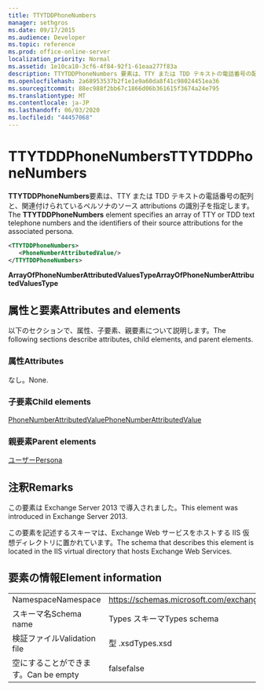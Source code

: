 ```yaml
---
title: TTYTDDPhoneNumbers
manager: sethgros
ms.date: 09/17/2015
ms.audience: Developer
ms.topic: reference
ms.prod: office-online-server
localization_priority: Normal
ms.assetid: 1e10ca10-3cf6-4f84-92f1-61eaa277f83a
description: TTYTDDPhoneNumbers 要素は、TTY または TDD テキストの電話番号の配列と、関連付けられているペルソナのソース attributions の識別子を指定します。
ms.openlocfilehash: 2a68953537b2f1e1e9a60da8f41c98024451ea36
ms.sourcegitcommit: 88ec988f2bb67c1866d06b361615f3674a24e795
ms.translationtype: MT
ms.contentlocale: ja-JP
ms.lasthandoff: 06/03/2020
ms.locfileid: "44457068"
---
```

# <a name="ttytddphonenumbers"></a><span data-ttu-id="fd204-103">TTYTDDPhoneNumbers</span><span class="sxs-lookup"><span data-stu-id="fd204-103">TTYTDDPhoneNumbers</span></span>

<span data-ttu-id="fd204-104">**TTYTDDPhoneNumbers**要素は、TTY または TDD テキストの電話番号の配列と、関連付けられているペルソナのソース attributions の識別子を指定します。</span><span class="sxs-lookup"><span data-stu-id="fd204-104">The **TTYTDDPhoneNumbers** element specifies an array of TTY or TDD text telephone numbers and the identifiers of their source attributions for the associated persona.</span></span> 
  
```XML
<TTYTDDPhoneNumbers>
   <PhoneNumberAttributedValue/>
</TTYTDDPhoneNumbers>
```

 <span data-ttu-id="fd204-105">**ArrayOfPhoneNumberAttributedValuesType**</span><span class="sxs-lookup"><span data-stu-id="fd204-105">**ArrayOfPhoneNumberAttributedValuesType**</span></span>
## <a name="attributes-and-elements"></a><span data-ttu-id="fd204-106">属性と要素</span><span class="sxs-lookup"><span data-stu-id="fd204-106">Attributes and elements</span></span>

<span data-ttu-id="fd204-107">以下のセクションで、属性、子要素、親要素について説明します。</span><span class="sxs-lookup"><span data-stu-id="fd204-107">The following sections describe attributes, child elements, and parent elements.</span></span>
  
### <a name="attributes"></a><span data-ttu-id="fd204-108">属性</span><span class="sxs-lookup"><span data-stu-id="fd204-108">Attributes</span></span>

<span data-ttu-id="fd204-109">なし。</span><span class="sxs-lookup"><span data-stu-id="fd204-109">None.</span></span>
  
### <a name="child-elements"></a><span data-ttu-id="fd204-110">子要素</span><span class="sxs-lookup"><span data-stu-id="fd204-110">Child elements</span></span>

[<span data-ttu-id="fd204-111">PhoneNumberAttributedValue</span><span class="sxs-lookup"><span data-stu-id="fd204-111">PhoneNumberAttributedValue</span></span>](phonenumberattributedvalue.md)
  
### <a name="parent-elements"></a><span data-ttu-id="fd204-112">親要素</span><span class="sxs-lookup"><span data-stu-id="fd204-112">Parent elements</span></span>

[<span data-ttu-id="fd204-113">ユーザー</span><span class="sxs-lookup"><span data-stu-id="fd204-113">Persona</span></span>](persona.md)
  
## <a name="remarks"></a><span data-ttu-id="fd204-114">注釈</span><span class="sxs-lookup"><span data-stu-id="fd204-114">Remarks</span></span>

<span data-ttu-id="fd204-115">この要素は Exchange Server 2013 で導入されました。</span><span class="sxs-lookup"><span data-stu-id="fd204-115">This element was introduced in Exchange Server 2013.</span></span>
  
<span data-ttu-id="fd204-116">この要素を記述するスキーマは、Exchange Web サービスをホストする IIS 仮想ディレクトリに置かれています。</span><span class="sxs-lookup"><span data-stu-id="fd204-116">The schema that describes this element is located in the IIS virtual directory that hosts Exchange Web Services.</span></span>
  
## <a name="element-information"></a><span data-ttu-id="fd204-117">要素の情報</span><span class="sxs-lookup"><span data-stu-id="fd204-117">Element information</span></span>

|||
|:-----|:-----|
|<span data-ttu-id="fd204-118">Namespace</span><span class="sxs-lookup"><span data-stu-id="fd204-118">Namespace</span></span>  <br/> |https://schemas.microsoft.com/exchange/services/2006/types  <br/> |
|<span data-ttu-id="fd204-119">スキーマ名</span><span class="sxs-lookup"><span data-stu-id="fd204-119">Schema name</span></span>  <br/> |<span data-ttu-id="fd204-120">Types スキーマ</span><span class="sxs-lookup"><span data-stu-id="fd204-120">Types schema</span></span>  <br/> |
|<span data-ttu-id="fd204-121">検証ファイル</span><span class="sxs-lookup"><span data-stu-id="fd204-121">Validation file</span></span>  <br/> |<span data-ttu-id="fd204-122">型 .xsd</span><span class="sxs-lookup"><span data-stu-id="fd204-122">Types.xsd</span></span>  <br/> |
|<span data-ttu-id="fd204-123">空にすることができます。</span><span class="sxs-lookup"><span data-stu-id="fd204-123">Can be empty</span></span>  <br/> |<span data-ttu-id="fd204-124">false</span><span class="sxs-lookup"><span data-stu-id="fd204-124">false</span></span>  <br/> |
   

